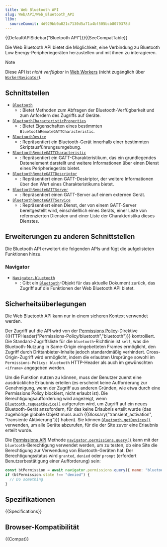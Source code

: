 ```yaml
---
title: Web Bluetooth API
slug: Web/API/Web_Bluetooth_API
l10n:
  sourceCommit: 4d929bb0a021c7130d5a71a4bf505bcb8070378d
---
```


{{DefaultAPISidebar("Bluetooth API")}}{{SeeCompatTable}}

Die Web Bluetooth API bietet die Möglichkeit, eine Verbindung zu Bluetooth Low Energy-Peripheriegeräten herzustellen und mit ihnen zu interagieren.

> [!NOTE]
> Diese API ist _nicht verfügbar_ in [Web Workers](/de/docs/Web/API/Web_Workers_API) (nicht zugänglich über [`WorkerNavigator`](/de/docs/Web/API/WorkerNavigator)).

## Schnittstellen

- [`Bluetooth`](/de/docs/Web/API/Bluetooth)
  - : Bietet Methoden zum Abfragen der Bluetooth-Verfügbarkeit und zum Anfordern des Zugriffs auf Geräte.
- [`BluetoothCharacteristicProperties`](/de/docs/Web/API/BluetoothCharacteristicProperties)
  - : Bietet Eigenschaften eines bestimmten `BluetoothRemoteGATTCharacteristic`.
- [`BluetoothDevice`](/de/docs/Web/API/BluetoothDevice)
  - : Repräsentiert ein Bluetooth-Gerät innerhalb einer bestimmten Skriptausführungsumgebung.
- [`BluetoothRemoteGATTCharacteristic`](/de/docs/Web/API/BluetoothRemoteGATTCharacteristic)
  - : Repräsentiert ein GATT-Charakteristikum, das ein grundlegendes Datenelement darstellt und weitere Informationen über einen Dienst eines Peripheriegeräts bietet.
- [`BluetoothRemoteGATTDescriptor`](/de/docs/Web/API/BluetoothRemoteGATTDescriptor)
  - : Repräsentiert einen GATT-Deskriptor, der weitere Informationen über den Wert eines Charakteristikums bietet.
- [`BluetoothRemoteGATTServer`](/de/docs/Web/API/BluetoothRemoteGATTServer)
  - : Repräsentiert einen GATT-Server auf einem externen Gerät.
- [`BluetoothRemoteGATTService`](/de/docs/Web/API/BluetoothRemoteGATTService)
  - : Repräsentiert einen Dienst, der von einem GATT-Server bereitgestellt wird, einschließlich eines Geräts, einer Liste von referenzierten Diensten und einer Liste der Charakteristika dieses Dienstes.

## Erweiterungen zu anderen Schnittstellen

Die Bluetooth API erweitert die folgenden APIs und fügt die aufgelisteten Funktionen hinzu.

### Navigator

- [`Navigator.bluetooth`](/de/docs/Web/API/Navigator/bluetooth)
  - : Gibt ein [`Bluetooth`](/de/docs/Web/API/Bluetooth)-Objekt für das aktuelle Dokument zurück, das Zugriff auf die Funktionen der Web Bluetooth API bietet.

## Sicherheitsüberlegungen

Die Web Bluetooth API kann nur in einem sicheren Kontext verwendet werden.

Der Zugriff auf die API wird von der [Permissions Policy](/de/docs/Web/HTTP/Guides/Permissions_Policy)-Direktive {{HTTPHeader("Permissions-Policy/bluetooth","bluetooth")}} kontrolliert.
Die Standard-Zugriffsliste für die `bluetooth`-Richtlinie ist `self`, was die Bluetooth-Nutzung in Same-Origin eingebetteten Frames ermöglicht, den Zugriff durch Drittanbieter-Inhalte jedoch standardmäßig verhindert.
Cross-Origin-Zugriff wird ermöglicht, indem die erlaubten Ursprünge sowohl im `Permissions-Policy: bluetooth` HTTP-Header als auch im gewünschten `<iframe>` angegeben werden.

Um die Funktion nutzen zu können, muss der Benutzer zuerst eine ausdrückliche Erlaubnis erteilen (es erscheint keine Aufforderung zur Genehmigung, wenn der Zugriff aus anderen Gründen, wie etwa durch eine Permissions Policy blockiert, nicht erlaubt ist).
Die Berechtigungsaufforderung wird angezeigt, wenn [`Bluetooth.requestDevice()`](/de/docs/Web/API/Bluetooth/requestDevice) aufgerufen wird, um Zugriff auf ein neues Bluetooth-Gerät anzufordern, für das keine Erlaubnis erteilt wurde (das zugehörige globale Objekt muss auch {{Glossary("transient_activation", "transiente Aktivierung")}} haben).
Sie können [`Bluetooth.getDevices()`](/de/docs/Web/API/Bluetooth/getDevices) verwenden, um alle Geräte abzurufen, für die der Site zuvor eine Erlaubnis erteilt wurde.

Die [Permissions API](/de/docs/Web/API/Permissions_API) Methode [`navigator.permissions.query()`](/de/docs/Web/API/Permissions/query) kann mit der `bluetooth`-Berechtigung verwendet werden, um zu testen, ob eine Site die Berechtigung zur Verwendung von Bluetooth-Geräten hat.
Der Berechtigungsstatus wird `granted`, `denied` oder `prompt` (erfordert Benutzerbestätigung einer Aufforderung) sein:

```js
const btPermission = await navigator.permissions.query({ name: "bluetooth" });
if (btPermission.state !== "denied") {
  // Do something
}
```

<!-- Der nachfolgende Abschnitt ist spezifikationsgemäß korrekt, aber zum Zeitpunkt des Schreibens nicht implementiert: https://github.com/WebBluetoothCG/web-bluetooth/issues/620#issuecomment-1986689299.
-->
<!--
Sie können auch `query()` verwenden, um direkt Geräte abzurufen, für die der Site zuvor eine Erlaubnis erteilt wurde.
Zum Beispiel gibt der folgende Code (modifiziert aus dem Beispiel in der Spezifikation) das letzte verwendete Bluetooth-Gerät zurück, für das der Benutzer die Erlaubnis erteilt hat:

```js
const btPermission = await navigator.permissions.query({
  name: "bluetooth",
  deviceId: sessionStorage.lastDevice,
});
if (result.devices.length == 1) {
  return result.devices[0];
} else {
  throw new DOMException("Lost permission", "NotFoundError");
}
```

Beachten Sie, dass die Optionen, die an `query()` für die `bluetooth`-Berechtigung übergeben werden können, dieselben sind wie die Optionen, die als Argumente an [`Bluetooth.requestDevice()`](/de/docs/Web/API/Bluetooth/requestDevice) übergeben werden können.
Das zurückgegebene {{jsxref("Promise")}} wird zu einem `BluetoothPermissionResult` aufgelöst, ein erweitertes [`PermissionStatus`](/de/docs/Web/API/PermissionStatus)-Objekt, das in seiner `devices`-Eigenschaft ein Array der erlaubten Geräte zurückgibt.
-->

## Spezifikationen

{{Specifications}}

## Browser-Kompatibilität

{{Compat}}
